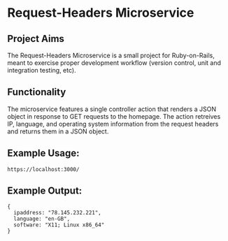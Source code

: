 # Request-Headers Microservice

## Project Aims
The Request-Headers Microservice is a small project for Ruby-on-Rails, meant to exercise proper development workflow (version control, unit and integration testing, etc).

## Functionality
The microservice features a single controller action that renders a JSON object in response to GET requests to the homepage. The action retreives IP, language, and operating system information from the request headers and returns them in a JSON object.

## Example Usage:
`https://localhost:3000/`

## Example Output:
```
{
  ipaddress: "78.145.232.221",
  language: "en-GB",
  software: "X11; Linux x86_64"
}
```
